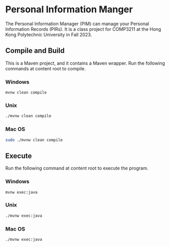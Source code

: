 # Personal Information Manger
The Personal Information Manager (PIM) can manage your Personal Information Records (PIRs). It is a class project for COMP3211 at the Hong Kong Polytechnic University in Fall 2023.
## Compile and Build
This is a Maven project, and it contains a Maven wrapper. Run the following commands  at content root to compile.
### Windows
```shell
mvnw clean compile
```
### Unix
```bash
./mvnw clean compile
```
### Mac OS
```zsh
sudo ./mvnw clean compile
```
## Execute
Run the following command at content root to execute the program.
### Windows
```shell
mvnw exec:java
```
### Unix
```bash
./mvnw exec:java
```
### Mac OS
```zsh
./mvnw exec:java
```